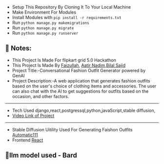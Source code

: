 - Setup This Repository By Cloning It To Your Local Machine
- Make Environment For Modules
- Install Modules with `pip install -r requirements.txt`
- Run `python manage.py makemigrations` 
- Run `python manage.py migrate`
- Run `python manage.py runserver`

## 📝 Notes:
- This Project Is Made For flipkart grid 5.0 Hackathon
- This Project Is Made By [Faizullah](https://github.com/Faizullah9181), [Aatir Nadim](https://github.com/AatirNadim),[Bilal Sajid](https://github.com/BilalSajid173)
- Project Title:-Conversational Fashion Outfit Generator powered by GenAI
- Project Description:-A web application that generates fashion outfits based on the user's choice of clothing items and accessories. The user can also chat with the AI to get suggestions for outfits based on the occasion, and other factors.
---
- Tech Used django,react,postgressql,python,javaScript,stable diffusion,
- [Video Link of Project](https://www.youtube.com/watch?v=fEW6P3SqGcI)
---
- Stable Diffusion Uitility Used For Generating Faishon Outfits [Automatic111](https://github.com/AUTOMATIC1111/stable-diffusion-webui)
- Frontend [React](https://github.com/AatirNadim/grid-app-frontend)

## 🤖llm model used - Bard

